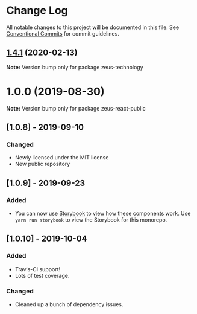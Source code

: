 # Change Log

All notable changes to this project will be documented in this file.
See [Conventional Commits](https://conventionalcommits.org) for commit guidelines.

## [1.4.1](https://github.com/WapoZeusTechnology/zeus-technology/compare/v1.4.0...v1.4.1) (2020-02-13)

**Note:** Version bump only for package zeus-technology





# 1.0.0 (2019-08-30)

**Note:** Version bump only for package zeus-react-public

## [**1.0.8**] - 2019-09-10

### Changed

* Newly licensed under the MIT license
* New public repository

## [**1.0.9**] - 2019-09-23

### Added

* You can now use [Storybook](https://storybook.js.org) to view how these components work. Use `yarn run storybook` to view the Storybook for this monorepo.

## [**1.0.10**] - 2019-10-04

### Added

* Travis-CI support!
* Lots of test coverage.

### Changed

* Cleaned up a bunch of dependency issues.
